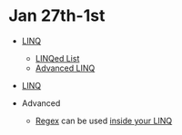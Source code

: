 # **Jan 27th-1st**
- [LINQ](https://github.com/nss-evening-cohort-06/bangazon-inc/blob/master/orientation/05_LINQ.md)
	- [LINQed List](https://github.com/nss-evening-cohort-06/bangazon-inc/blob/master/orientation/exercises/07_LINQ_LIST.md)
	- [Advanced LINQ](https://github.com/nss-evening-cohort-06/bangazon-inc/blob/master/orientation/exercises/20_ADVANCED_LINQ.md)


- [LINQ](https://github.com/nss-evening-cohort-06/bangazon-inc/blob/formatting/concepts/data-access/linq.md)
- Advanced
	- [Regex](https://github.com/nss-evening-cohort-06/bangazon-inc/blob/formatting/concepts/csharp-language/regular-expressions.md) can be used [inside your LINQ](https://docs.microsoft.com/en-us/dotnet/csharp/programming-guide/concepts/linq/how-to-combine-linq-queries-with-regular-expressions)
